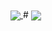 <a href="https://github.com/MangoGong">
  <img align="center" src="https://github-readme-stats.vercel.app/api?username=MangoGong&count_private=true&show_icons=true&theme=dark" />
</a>
#  
<a href="https://github.com/MangoGong">
  <img align="center" src="https://github-readme-stats.vercel.app/api/top-langs/?username=MangoGong&count_private=true&show_icons=true&theme=dark" />
</a>
